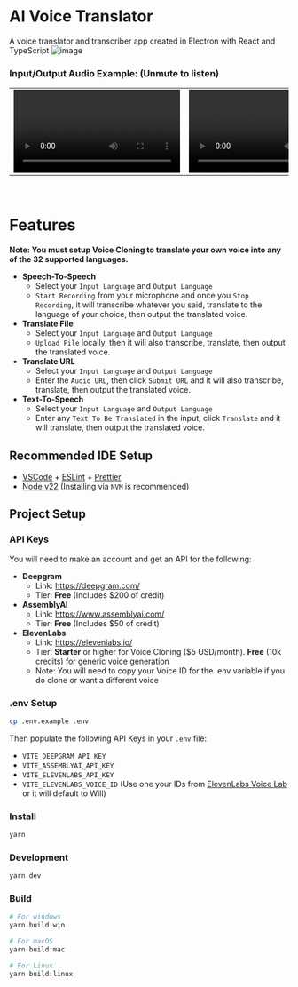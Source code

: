 # AI Voice Translator

A voice translator and transcriber app created in Electron with React and TypeScript
![image](https://github.com/user-attachments/assets/0cb9ff66-5071-4def-ac95-f9a412a9e8fb)

### Input/Output Audio Example: (Unmute to listen)
<table>
  <tr>
    <td>
      <video src='https://github.com/user-attachments/assets/ea9deb48-3e6a-48fd-bbb6-59181e9428e7'></video>
    </td>
    <td>
      <video src='https://github.com/user-attachments/assets/82c4c136-8839-4d2b-b72a-b023d29d2d54'></video>
    </td>
  </tr>
</table>
<br/>

# Features

**Note: You must setup Voice Cloning to translate your own voice into any of the 32 supported languages.**

- **Speech-To-Speech**
  - Select your `Input Language` and `Output Language`
  - `Start Recording` from your microphone and once you `Stop Recording`, it will transcribe whatever you said, translate to the language of your choice, then output the translated voice.
- **Translate File**
  - Select your `Input Language` and `Output Language`
  - `Upload File` locally, then it will also transcribe, translate, then output the translated voice.
- **Translate URL**
  - Select your `Input Language` and `Output Language`
  - Enter the `Audio URL`, then click `Submit URL` and it will also transcribe, translate, then output the translated voice.
- **Text-To-Speech**
  - Select your `Input Language` and `Output Language`
  - Enter any `Text To Be Translated` in the input, click `Translate` and it will translate, then output the translated voice.

## Recommended IDE Setup

- [VSCode](https://code.visualstudio.com/) + [ESLint](https://marketplace.visualstudio.com/items?itemName=dbaeumer.vscode-eslint) + [Prettier](https://marketplace.visualstudio.com/items?itemName=esbenp.prettier-vscode)
- [Node v22](https://nodejs.org/en/download/package-manager) (Installing via `NVM` is recommended)

## Project Setup

### API Keys

You will need to make an account and get an API for the following:

- **Deepgram**
  - Link: https://deepgram.com/
  - Tier: **Free** (Includes $200 of credit)
- **AssemblyAI**
  - Link: https://www.assemblyai.com/
  - Tier: **Free** (Includes $50 of credit)
- **ElevenLabs**
  - Link: https://elevenlabs.io/
  - Tier: **Starter** or higher for Voice Cloning ($5 USD/month). **Free** (10k credits) for generic voice generation
  - Note: You will need to copy your Voice ID for the .env variable if you do clone or want a different voice

### .env Setup

```bash
cp .env.example .env
```

Then populate the following API Keys in your `.env` file:

- `VITE_DEEPGRAM_API_KEY`
- `VITE_ASSEMBLYAI_API_KEY`
- `VITE_ELEVENLABS_API_KEY`
- `VITE_ELEVENLABS_VOICE_ID` (Use one your IDs from [ElevenLabs Voice Lab](https://elevenlabs.io/app/voice-lab) or it will default to Will)

### Install

```bash
yarn
```

### Development

```bash
yarn dev
```

### Build

```bash
# For windows
yarn build:win

# For macOS
yarn build:mac

# For Linux
yarn build:linux
```
